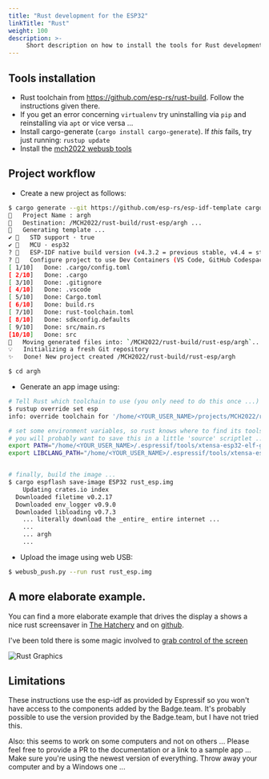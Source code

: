 ```yaml
---
title: "Rust development for the ESP32"
linkTitle: "Rust"
weight: 100
description: >-
     Short description on how to install the tools for Rust development for the ESP32 on the badge
---
```


## Tools installation

* Rust toolchain from https://github.com/esp-rs/rust-build. Follow the
  instructions given there.
* If you get an error concerning `virtualenv` try uninstalling via `pip` and
  reinstalling via `apt` or vice versa ...
* Install cargo-generate (`cargo install cargo-generate`). If *this* fails, try just running: `rustup update`
* Install the [mch2022 webusb
  tools](https://github.com/badgeteam/mch2022-tools)

## Project workflow

* Create a new project as follows:

```bash
$ cargo generate --git https://github.com/esp-rs/esp-idf-template cargo
🤷   Project Name : argh
🔧   Destination: /MCH2022/rust-build/rust-esp/argh ...
🔧   Generating template ...
✔ 🤷   STD support · true
✔ 🤷   MCU · esp32
? 🤷   ESP-IDF native build version (v4.3.2 = previous stable, v4.4 = stable, mainline = UNSTA✔ 🤷   ESP-IDF native build version (v4.3.2 = previous stable, v4.4 = stable, mainline = UNSTABLE) · v4.4
? 🤷   Configure project to use Dev Containers (VS Code, GitHub Codespaces and Gitpod)? (bewar✔ 🤷   Configure project to use Dev Containers (VS Code, GitHub Codespaces and Gitpod)? (beware: Dev Containers not available for esp-idf v4.3.2) · false
[ 1/10]   Done: .cargo/config.toml
[ 2/10]   Done: .cargo
[ 3/10]   Done: .gitignore
[ 4/10]   Done: .vscode
[ 5/10]   Done: Cargo.toml
[ 6/10]   Done: build.rs
[ 7/10]   Done: rust-toolchain.toml
[ 8/10]   Done: sdkconfig.defaults
[ 9/10]   Done: src/main.rs
[10/10]   Done: src
🔧   Moving generated files into: `/MCH2022/rust-build/rust-esp/argh`...
💡   Initializing a fresh Git repository
✨   Done! New project created /MCH2022/rust-build/rust-esp/argh

$ cd argh

```


* Generate an app image using:

```bash
# Tell Rust which toolchain to use (you only need to do this once ...)
$ rustup override set esp
info: override toolchain for '/home/<YOUR_USER_NAME>/projects/MCH2022/rust-build/rust-esp/argh' set to 'esp'

# set some environment variables, so rust knows where to find its tools:
# you will probably want to save this in a little 'source' scriptlet ...
export PATH="/home/<YOUR_USER_NAME>/.espressif/tools/xtensa-esp32-elf-gcc/8_4_0-esp-2021r2-patch3-x86_64-unknown-linux-gnu/bin/:/home/<YOUR_USER_NAME>/.espressif/tools/xtensa-esp32s2-elf-gcc/8_4_0-esp-2021r2-patch3-x86_64-unknown-linux-gnu/bin/:/home/<YOUR_USER_NAME>/.espressif/tools/xtensa-esp32s3-elf-gcc/8_4_0-esp-2021r2-patch3-x86_64-unknown-linux-gnu/bin/:$PATH"
export LIBCLANG_PATH="/home/<YOUR_USER_NAME>/.espressif/tools/xtensa-esp32-elf-clang/esp-14.0.0-20220415-x86_64-unknown-linux-gnu/lib/"


# finally, build the image ...
$ cargo espflash save-image ESP32 rust_esp.img                     
    Updating crates.io index      
  Downloaded filetime v0.2.17     
  Downloaded env_logger v0.9.0
  Downloaded libloading v0.7.3
	... literally download the _entire_ entire internet ...
	...
	... argh
	...

```

* Upload the image using web USB:
```bash
$ webusb_push.py --run rust rust_esp.img
```

## A more elaborate example.

You can find a more elaborate example that drives the display a shows a nice
rust screensaver in [The
Hatchery](https://mch2022.badge.team/projects/small_rust_demo) and on
[github](https://github.com/p2mate/mch2022-rust-app).

I've been told there is some magic involved to [grab control of the
screen](https://github.com/p2mate/mch2022-rust-app/blob/f32aa59a7452311401ac883183e3c6902af808de/src/main.rs#L321)

![Rust Graphics](../rust_graphics.jpg)

## Limitations

These instructions use the esp-idf as provided by Espressif so you won't have
access to the components added by the Badge.team. It's probably possible to use
the version provided by the Badge.team, but I have not tried this.

Also: this seems to work on some computers and not on others ... Please feel
free to provide a PR to the documentation or a link to a sample app ... Make
sure you're using the newest version of everything. Throw away your computer
and by a Windows one ...


